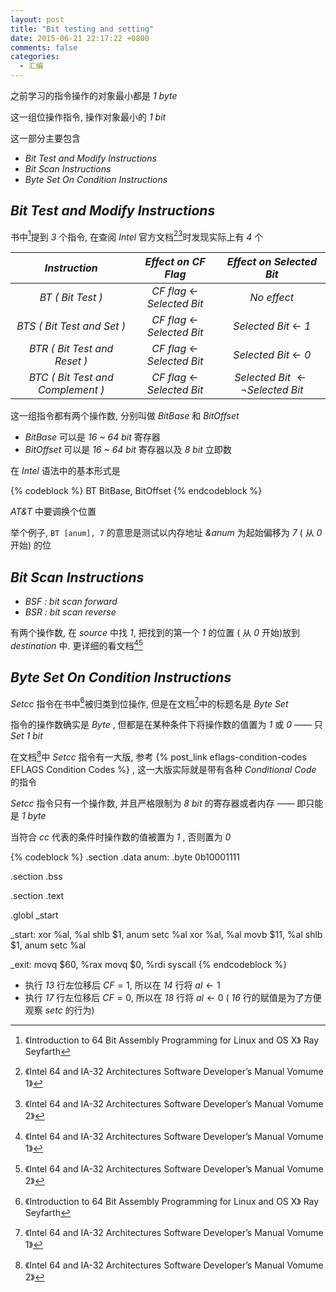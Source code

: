 ```yaml
---
layout: post
title: "Bit testing and setting"
date: 2015-06-21 22:17:22 +0800
comments: false
categories:
  - 汇编
---
```


之前学习的指令操作的对象最小都是 _1 byte_

这一组位操作指令, 操作对象最小的 _1 bit_

这一部分主要包含

* _Bit Test and Modify Instructions_
* _Bit Scan Instructions_
* _Byte Set On Condition Instructions_

<!--more-->

## _Bit Test and Modify Instructions_

书中[^1]提到 _3_ 个指令, 在查阅 _Intel_ 官方文档[^2][^3]时发现实际上有 _4_ 个

_Instruction_|_Effect on CF Flag_|_Effect on Selected Bit_
:----:|:----:|:----:
_BT ( Bit Test )_|_CF flag_ $\leftarrow$ _Selected Bit_|_No effect_
_BTS ( Bit Test and Set )_|_CF flag_ $\leftarrow$ _Selected Bit_|_Selected Bit_ $\leftarrow$ _1_
_BTR ( Bit Test and Reset )_|_CF flag_ $\leftarrow$ _Selected Bit_|_Selected Bit_ $\leftarrow$ _0_
_BTC ( Bit Test and Complement )_|_CF flag_ $\leftarrow$ _Selected Bit_|_Selected Bit_ $\leftarrow\lnot$_Selected Bit_

这一组指令都有两个操作数, 分别叫做 _BitBase_ 和 _BitOffset_

* _BitBase_ 可以是 _16 ~ 64 bit_ 寄存器
* _BitOffset_ 可以是 _16 ~ 64 bit_ 寄存器以及 _8 bit_ 立即数

在 _Intel_ 语法中的基本形式是

{% codeblock %}
BT BitBase, BitOffset
{% endcodeblock %}
	
_AT&T_ 中要调换个位置

举个例子,  `BT [anum], 7` 的意思是测试以内存地址 _&anum_ 为起始偏移为 _7_ ( 从 _0_ 开始) 的位

## _Bit Scan Instructions_

* _BSF : bit scan forward_
* _BSR : bit scan reverse_

有两个操作数, 在 _source_ 中找 _1_, 把找到的第一个 _1_ 的位置 ( 从 _0_ 开始)放到 _destination_ 中. 更详细的看文档[^2][^3]

## _Byte Set On Condition Instructions_

_Setcc_ 指令在书中[^1]被归类到位操作, 但是在文档[^2]中的标题名是 _Byte Set_

指令的操作数确实是 _Byte_ , 但都是在某种条件下将操作数的值置为 _1_ 或 _0_ —— 只 _Set 1 bit_

在文档[^3]中 _Setcc_ 指令有一大版, 参考 {% post_link eflags-condition-codes EFLAGS Condition Codes %}  , 这一大版实际就是带有各种 _Conditional Code_ 的指令

_Setcc_ 指令只有一个操作数, 并且严格限制为 _8 bit_ 的寄存器或者内存 —— 即只能是 _1 byte_

当符合 _cc_ 代表的条件时操作数的值被置为 _1_ , 否则置为 _0_

{% codeblock %}
.section .data
anum:
.byte 0b10001111

.section .bss

.section .text

.globl _start

_start:
    xor %al, %al
    shlb $1, anum
    setc %al
    xor %al, %al
    movb $11, %al
    shlb $1, anum
    setc %al

_exit:
    movq $60, %rax
    movq $0, %rdi
    syscall
{% endcodeblock %}


* 执行 _13_ 行左位移后 $CF=1$, 所以在 _14_ 行将 $al\leftarrow1$
* 执行 _17_ 行左位移后 $CF=0$, 所以在 _18_ 行将 $al\leftarrow0$ ( _16_ 行的赋值是为了方便观察 _setc_ 的行为)

[^1]:《Introduction to 64 Bit Assembly Programming for Linux and OS X》 Ray Seyfarth
[^2]:《Intel 64 and IA-32 Architectures Software Developer’s Manual Vomume 1》
[^3]:《Intel 64 and IA-32 Architectures Software Developer’s Manual Vomume 2》